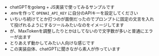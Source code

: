 - chatGPTをgolang + JS実装で使ってみるサンプルです
- .envを作って `OPENAI_API_KEY` に自分のAPIキーを設定してください
- いちいち続けてとか打つのが面倒だったのでプロンプトに固定の文言を入れて投げれるようにするツールみたいなのをイメージしてます
- が、MaxTokenを調整したりとかはしてないので文字数が多いと普通にエラーが出ます
- とりあえず動かしてみたい人向けな感じです
- この実装自体、chatGPTに聞きながら素人が作っています
